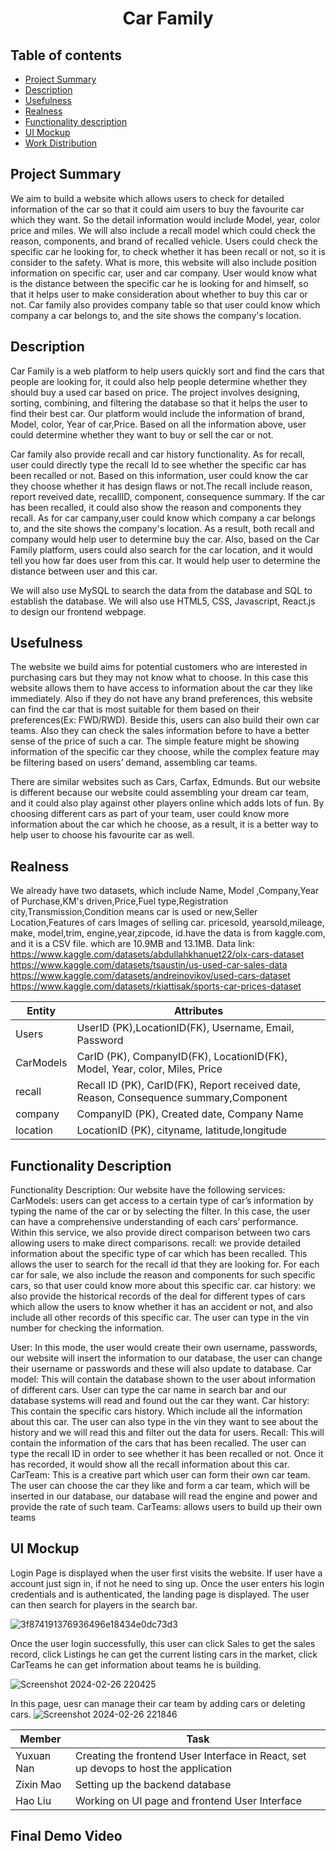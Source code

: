<h1 align="center">Car Family </h1>

## Table of contents

- [Project Summary](#project-summary)
- [Description](#description)
- [Usefulness](#usefulness)
- [Realness](#realness)
- [Functionality description](#functionality-description)
- [UI Mockup](#ui-mockup)
- [Work Distribution](#work-distribution)
## Project Summary
We aim to build a website which allows users to check for detailed information of the car so that it could aim users to buy the favourite car which they want. So the detail information would include Model, year, color price and miles. We will also include a recall model which could check the reason, components, and brand of recalled vehicle. Users could check the specific car he looking for, to check whether it has been recall or not, so it is consider to the safety. What is more, this website will also include position information on specific car, user  and car company. User would know what is the distance between the specific car he is looking for and himself, so that it helps user to make consideration about whether to buy this car or not.  Car family also provides company table so that user could know which company a car belongs to, and the site shows the company's location.  
## Description
Car Family is a web platform to help users quickly sort and find the cars that people are looking for, it could also help people determine whether they should  buy a used car based on price. The project involves designing, sorting, combining, and filtering the database so that it helps the user to find their best car. Our platform would include the information of brand, Model, color, Year of car,Price.  Based on all the information above, user could determine whether they want to buy or sell the car or not.

Car family also provide recall and car history functionality. As for recall, user could directly type the recall Id to see whether the specific car has been recalled or not. Based on this information, user could know the car they choose whether it has design flaws or not.The recall include reason, report reveived date, recallID, component, consequence summary. If the car has been recalled, it could also show the reason and components they recall. As for car campany,user could know which company a car belongs to, and the site shows the company's location. As a result, both recall and company would help user to determine buy the car.
Also, based on the Car Family platform, users could also search for the car location, and it would tell you how far does user from this car. It would help user to determine the distance between user and this car.

We will also use MySQL to search the data from the database and SQL to establish the database. We will also use HTML5, CSS, Javascript, React.js to design our frontend webpage. 



## Usefulness
The website we build aims for potential customers who are interested in purchasing cars but they may not know what to choose. In this case this website allows them to have access to information about the car they like immediately. Also if they do not have any brand preferences, this website can find the car that is most suitable for them based on their preferences(Ex: FWD/RWD). Beside this, users can also build their own car teams. Also they can check the sales information before to have a better sense of the price of such a car. The simple feature might be showing information of the specific car they choose, while the complex feature may be filtering based on users’ demand, assembling car teams.

There are similar websites such as Cars, Carfax, Edmunds. But our website is different because our website could assembling your dream car team, and it could also play against other players online which adds lots of fun. By choosing different cars as part of your team, user could know more information about the car which he choose, as a result, it is a better way to help user to choose his favourite car as well. 


## Realness
We already have two datasets, which include  Name, Model ,Company,Year of Purchase,KM's driven,Price,Fuel type,Registration city,Transmission,Condition means car is used or new,Seller Location,Features of cars Images of selling car. pricesold, yearsold,mileage, make, model,trim, engine,year,zipcode, id.have  the data is from kaggle.com, and it is a CSV file. 
which are 10.9MB and 13.1MB.
Data link:
https://www.kaggle.com/datasets/abdullahkhanuet22/olx-cars-dataset
https://www.kaggle.com/datasets/tsaustin/us-used-car-sales-data
https://www.kaggle.com/datasets/andreinovikov/used-cars-dataset
https://www.kaggle.com/datasets/rkiattisak/sports-car-prices-dataset



|   Entity    |   Attributes                 |  
| ----------- | -----------------------------| 
| Users       |    UserID (PK),LocationID(FK), Username, Email, Password |
| CarModels   | CarID (PK), CompanyID(FK), LocationID(FK), Model, Year, color, Miles, Price|
| recall      |   Recall ID (PK), CarID(FK), Report received date, Reason, Consequence summary,Component |
| company | CompanyID (PK), Created date, Company Name|
| location | LocationID (PK), cityname, latitude,longitude|





## Functionality Description
Functionality Description:
Our website have the following services:
CarModels: users can get access to a certain type of car’s information by typing the name of the car or by selecting the filter. In this case, the user can have a comprehensive understanding of each cars’ performance. Within this service, we also provide direct comparison between two cars allowing users to make direct comparisons.
recall: we provide detailed information about the specific type of car which has been recalled. This allows the user to search for the recall id that they are looking for. For each car for sale, we also include the reason and components for such specific cars, so that user could know more about this specific car.
car history: we also provide the historical records of the deal for different types of cars which allow the users to know whether it has an accident or not, and also include all other records of this specific car. The user can type in the vin number for checking the information.

User: In this mode, the user would create their own username, passwords, our website will insert the information to our database, the user can change their username or passwords and these will also update to database.
Car model: This will contain the database shown to the user about information of different cars. User can type the car name in search bar and our database systems will read and found out the car they want.
Car history: This contain the specific cars history. Which include all the information about this car. The user can also type in the vin they want to see about the history and we will read this and filter out the data for users.
Recall: This will contain the information of the cars that has been recalled. The user can type the recall ID in order to see whether it has been recalled or not. Once it has recorded, it would show all the recall information about this car.
CarTeam: This is a creative part which user can form their own car team. The user can choose the car they like and form a car team, which will be inserted in our database, our database will read the engine and power and provide the rate of such team.
CarTeams: allows users to build up their own teams


## UI Mockup

Login Page is displayed when the user first visits the website. If user have a account just sign in, if not he need to sing up.
Once the user enters his login credentials and is authenticated, the landing page is displayed. The user can then search for players  in the search bar. 

![3f874191376936496e18434e0dc73d3](https://github.com/cs411-alawini/sp24-cs411-team088-Chaseb/assets/90883274/d4157de1-b964-49df-b065-a86a014ea555)

Once the user login successfully, this user can click Sales to get the sales record, click Listings he can get the current listing cars in the market, click CarTeams he can get information about teams he is building.


![Screenshot 2024-02-26 220425](https://github.com/cs411-alawini/sp24-cs411-team088-Chaseb/assets/90883274/4886272f-edd5-42ba-9a88-024331345ad3)

In this page, uesr can manage their car team by adding cars or deleting cars.
![Screenshot 2024-02-26 221846](https://github.com/cs411-alawini/sp24-cs411-team088-Chaseb/assets/90883274/d70f0ceb-0dcd-41c2-9d48-1bbc2af1a7a1)

| Member | Task |
| --- | --- |
| Yuxuan Nan | Creating the frontend User Interface in React, set up devops to host the application |
| Zixin Mao | Setting up the backend database|
| Hao Liu | Working on UI page and frontend User Interface |



 ## Final Demo Video


</br>
